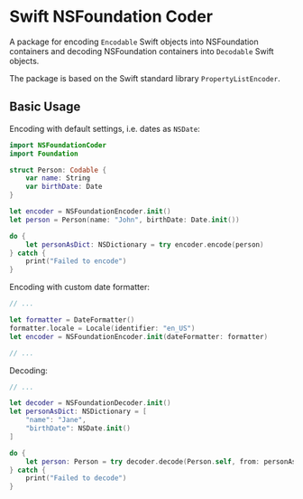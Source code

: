 # Swift NSFoundation Coder

A package for encoding `Encodable` Swift objects into NSFoundation containers and decoding NSFoundation containers into `Decodable` Swift objects. 

The package is based on the Swift standard library `PropertyListEncoder`.

## Basic Usage

Encoding with default settings, i.e. dates as `NSDate`:
```swift
import NSFoundationCoder
import Foundation

struct Person: Codable {
    var name: String
    var birthDate: Date
}

let encoder = NSFoundationEncoder.init()
let person = Person(name: "John", birthDate: Date.init())

do {
    let personAsDict: NSDictionary = try encoder.encode(person)
} catch {
    print("Failed to encode")
}
```

Encoding with custom date formatter:
```swift
// ...

let formatter = DateFormatter()
formatter.locale = Locale(identifier: "en_US")
let encoder = NSFoundationEncoder.init(dateFormatter: formatter)

// ...
```

Decoding:
```swift
// ...

let decoder = NSFoundationDecoder.init()
let personAsDict: NSDictionary = [
    "name": "Jane",
    "birthDate": NSDate.init()
]

do {
    let person: Person = try decoder.decode(Person.self, from: personAsDict)
} catch {
    print("Failed to decode")
}
```
